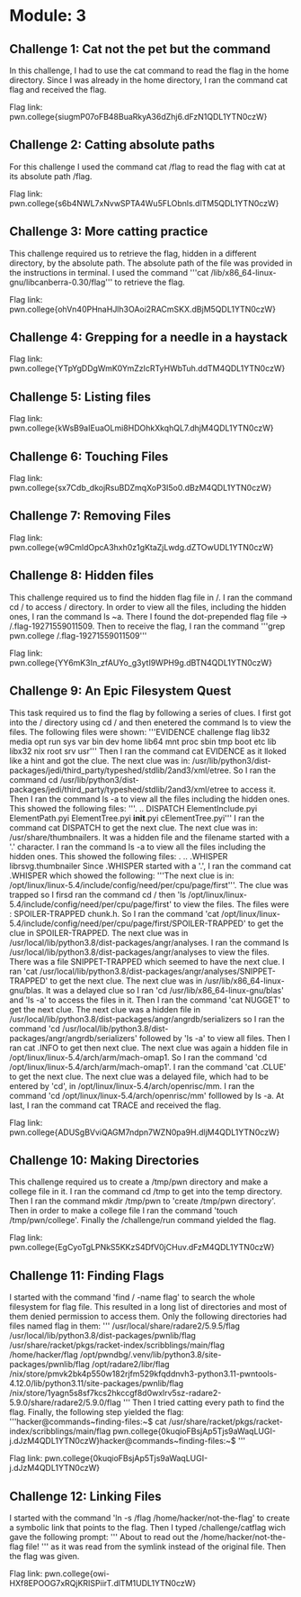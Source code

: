 # Module: 3
## Challenge 1: Cat not the pet but the command
In this challenge, I had to use the cat command to read the flag in the home directory. Since I was already in the home directory, I ran the command cat flag and received the flag.

Flag link: pwn.college{siugmP07oFB48BuaRkyA36dZhj6.dFzN1QDL1YTN0czW}
## Challenge 2: Catting absolute paths
For this challenge I used the command cat /flag to read the flag with cat at its absolute path /flag.

Flag link: pwn.college{s6b4NWL7xNvwSPTA4Wu5FLObnls.dlTM5QDL1YTN0czW}
## Challenge 3: More catting practice
This challenge required us to retrieve the flag, hidden in a different directory, by the absolute path. The absolute path of the file was provided in the instructions in terminal. I used the command 
'''cat /lib/x86_64-linux-gnu/libcanberra-0.30/flag''' 
to retrieve the flag.

Flag link: pwn.college{ohVn40PHnaHJlh3OAoi2RACmSKX.dBjM5QDL1YTN0czW}
## Challenge 4: Grepping for a needle in a haystack

Flag link: pwn.college{YTpYgDDgWmK0YmZzIcRTyHWbTuh.ddTM4QDL1YTN0czW}
## Challenge 5: Listing files

Flag link: pwn.college{kWsB9aIEuaOLmi8HDOhkXkqhQL7.dhjM4QDL1YTN0czW}
## Challenge 6:  Touching Files

Flag link: pwn.college{sx7Cdb_dkojRsuBDZmqXoP3I5o0.dBzM4QDL1YTN0czW}
## Challenge 7: Removing Files

Flag link: pwn.college{w9CmldOpcA3hxh0z1gKtaZjLwdg.dZTOwUDL1YTN0czW}
## Challenge 8: Hidden files
This challenge required us to find the hidden flag file in /. I ran the command cd / to access / directory. In order to view all the files, including the hidden ones, I ran the command ls ~a. There I found the dot-prepended flag file -> /.flag-19271559011509. Then to receive the flag, I ran the command 
'''grep pwn.college /.flag-19271559011509'''

Flag link: pwn.college{YY6mK3In_zfAUYo_g3ytI9WPH9g.dBTN4QDL1YTN0czW}
## Challenge 9: An Epic Filesystem Quest
This task required us to find the flag by following a series of clues. I first got into the / directory using cd / and then enetered the command ls to view the files. The following files were shown: 
'''EVIDENCE  challenge  flag  lib32   media  opt   run   sys  var
bin       dev        home  lib64   mnt    proc  sbin  tmp
boot      etc        lib   libx32  nix    root  srv   usr'''
Then I ran the command cat EVIDENCE as it lloked like a hint and got the clue. The next clue was in: /usr/lib/python3/dist-packages/jedi/third_party/typeshed/stdlib/2and3/xml/etree. So I ran the command cd /usr/lib/python3/dist-packages/jedi/third_party/typeshed/stdlib/2and3/xml/etree to access it. Then I ran the command ls -a to view all the files including the hidden ones. This showed the following files:
'''.  ..  DISPATCH  ElementInclude.pyi  ElementPath.pyi  ElementTree.pyi  __init__.pyi  cElementTree.pyi'''
I ran the command cat  DISPATCH to get the next clue. The next clue was in: /usr/share/thumbnailers. It was a hidden file and the filename started with a '.' character. I ran the command ls -a to view all the files including the hidden ones. This showed the following files: .  ..  .WHISPER  librsvg.thumbnailer
Since .WHISPER started with a '.', I ran the command cat .WHISPER which showed the following: 
'''The next clue is in: /opt/linux/linux-5.4/include/config/need/per/cpu/page/first'''. The clue was trapped so I firsd ran the command cd / then 'ls /opt/linux/linux-5.4/include/config/need/per/cpu/page/first'
to view the files. The files were : SPOILER-TRAPPED  chunk.h. So I ran the command 'cat /opt/linux/linux-5.4/include/config/need/per/cpu/page/first/SPOILER-TRAPPED' to get the clue in SPOILER-TRAPPED. The next clue was in  /usr/local/lib/python3.8/dist-packages/angr/analyses. I ran the command ls /usr/local/lib/python3.8/dist-packages/angr/analyses to view the files. There was a file SNIPPET-TRAPPED which seemed to have the next clue. I ran 'cat /usr/local/lib/python3.8/dist-packages/angr/analyses/SNIPPET-TRAPPED' to get the next clue. The next clue was in /usr/lib/x86_64-linux-gnu/blas. It was a delayed clue so I ran 'cd /usr/lib/x86_64-linux-gnu/blas' and 'ls -a' to access the files in it. Then I ran the command 'cat  NUGGET' to get the next clue. The next clue was a hidden file in /usr/local/lib/python3.8/dist-packages/angr/angrdb/serializers so I ran the command 'cd /usr/local/lib/python3.8/dist-packages/angr/angrdb/serializers' followed by 'ls -a' to view all files. Then I ran cat .INFO to get then next clue. The next clue was again a hidden file in /opt/linux/linux-5.4/arch/arm/mach-omap1. So I ran the command 'cd /opt/linux/linux-5.4/arch/arm/mach-omap1'. I ran the command 'cat .CLUE' to get the next clue. The next clue was a delayed file, which had to be entered by 'cd', in /opt/linux/linux-5.4/arch/openrisc/mm. I ran the command  'cd  /opt/linux/linux-5.4/arch/openrisc/mm' folllowed by  ls -a. At last, I ran the command cat TRACE and received the flag.

Flag link: pwn.college{ADUSgBVviQAGM7ndpn7WZN0pa9H.dljM4QDL1YTN0czW}
## Challenge 10: Making Directories
This challenge required us to create a /tmp/pwn directory and make a college file in it. I ran the command cd /tmp to get into the temp directory. Then I ran the command mkdir /tmp/pwn to 'create /tmp/pwn directory'. Then in order to make a college file I ran the command 'touch /tmp/pwn/college'. Finally the /challenge/run command yielded the flag.

Flag link: pwn.college{EgCyoTgLPNkS5KKzS4DfV0jCHuv.dFzM4QDL1YTN0czW}
## Challenge 11: Finding Flags
I started with the command  'find / -name flag' to search the whole filesystem for flag file. This resulted in a long list of directories and most of them denied permission to access them. Only the following directories had files named flag in them: 
'''
/usr/local/share/radare2/5.9.5/flag
/usr/local/lib/python3.8/dist-packages/pwnlib/flag
/usr/share/racket/pkgs/racket-index/scribblings/main/flag
/home/hacker/flag 
/opt/pwndbg/.venv/lib/python3.8/site-packages/pwnlib/flag
/opt/radare2/libr/flag
/nix/store/pmvk2bk4p550w182rjfm529kfqddnvh3-python3.11-pwntools-4.12.0/lib/python3.11/site-packages/pwnlib/flag
/nix/store/1yagn5s8sf7kcs2hkccgf8d0wxlrv5sz-radare2-5.9.0/share/radare2/5.9.0/flag
'''
Then I tried catting every path to find the flag. Finally, the following step yielded the flag:
'''hacker@commands~finding-files:~$  cat /usr/share/racket/pkgs/racket-index/scribblings/main/flag
pwn.college{0kuqioFBsjAp5Tjs9aWaqLUGI-j.dJzM4QDL1YTN0czW}hacker@commands~finding-files:~$ '''

Flag link: pwn.college{0kuqioFBsjAp5Tjs9aWaqLUGI-j.dJzM4QDL1YTN0czW}
## Challenge 12: Linking Files
I started with the command 'ln -s /flag /home/hacker/not-the-flag' to create a symbolic link that points to the flag. Then I typed /challenge/catflag wich gave the following prompt:
'''
About to read out the /home/hacker/not-the-flag file!
'''
as it was read from the symlink instead of the original file. Then the flag was given.

Flag link: pwn.college{owi-HXf8EPOOG7xRQjKRISPiirT.dlTM1UDL1YTN0czW}
